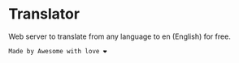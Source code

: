 # Translator
Web server to translate from any language to en (English) for free.

`Made by Awesome with love ❤️`
